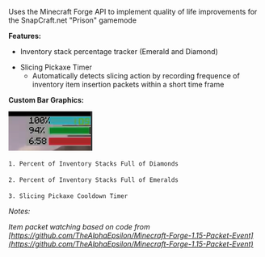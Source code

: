 Uses the Minecraft Forge API to implement quality of life improvements for the SnapCraft.net "Prison" gamemode

**Features:**
- Inventory stack percentage tracker (Emerald and Diamond)
* Slicing Pickaxe Timer
  - Automatically detects slicing action by recording frequence of inventory item insertion packets within a short time frame

**Custom Bar Graphics:**

![Bar Graphics](https://github.com/Isadore/snapcraft_prison_utils/blob/master/readme/sample_image.png)
```
1. Percent of Inventory Stacks Full of Diamonds

2. Percent of Inventory Stacks Full of Emeralds

3. Slicing Pickaxe Cooldown Timer
```

*Notes:*

*Item packet watching based on code from [https://github.com/TheAlphaEpsilon/Minecraft-Forge-1.15-Packet-Event](https://github.com/TheAlphaEpsilon/Minecraft-Forge-1.15-Packet-Event)*
